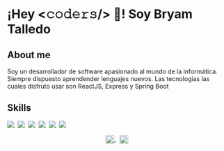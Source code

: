 # ¡Hey <𝚌𝚘𝚍𝚎𝚛𝚜/> 👋! Soy Bryam Talledo

 <!-- <div style= "display: flex"> -->
<!-- <img align="center" width="200" src="" /> 
      style= "font-size:50px; text-decoration: none;"-->
  <!-- </div> -->

## About me
Soy un desarrollador de software apasionado al mundo de la informática. Siempre dispuesto aprendender lenguajes nuevos. Las tecnologias las cuales disfruto usar son ReactJS, Express y Spring Boot

## Skills
<a src="https://www.javascript.com/"><img src="https://img.icons8.com/color/48/000000/javascript.png"/></a>&nbsp;
<a src="https://www.java.com/"><img src="https://img.icons8.com/color/48/000000/java.png"/></a>&nbsp;
<a src="https://es.reactjs.org/"><img src="https://img.icons8.com/color/48/000000/react-native.png"/></a>&nbsp;
<a src="https://nodejs.org/"><img src="https://img.icons8.com/color/48/000000/nodejs.png"/></a>&nbsp;
<a src="https://www.mysql.com/"><img src="https://img.icons8.com/color/48/mysql-logo.png"/></a>&nbsp;
<a src="https://git-scm.com/"><img src="https://img.icons8.com/color/48/git.png"/></a>


<p align="center">
  <a href="https://www.linkedin.com/in/bryam-jesus-talledo-garcia-b5ab1b1b7/" target="_blank">
    <img align="center" src="https://cdn.jsdelivr.net/npm/simple-icons@3.0.1/icons/linkedin.svg" alt="Bryam Jesus Talledo Garcia" height="20px" width="20px" />
  </a>&nbsp;
  <!-----
  https://cdn.jsdelivr.net/npm/simple-icons@3.0.1/icons/linkedin.svg
  ----->
  <a href="https://www.linkedin.com/in/bryam-jesus-talledo-garcia-b5ab1b1b7/" target="_blank">
    <img align="center" src="https://cdn.jsdelivr.net/npm/simple-icons@3.0.1/icons/gmail.svg" alt="Bryam Jesus Talledo Garcia" height="20px" width="20px" />
  </a>
</p>

<!-- - 👋 Hi, I’m @bryamjesus
- 👀 I’m interested in ...
- 🌱 I’m currently learning ...
- 💞️ I’m looking to collaborate on ...
- 📫 How to reach me ... -->

<!---
bryamjesus/bryamjesus is a ✨ special ✨ repository because its `README.md` (this file) appears on your GitHub profile.
You can click the Preview link to take a look at your changes.
--->
